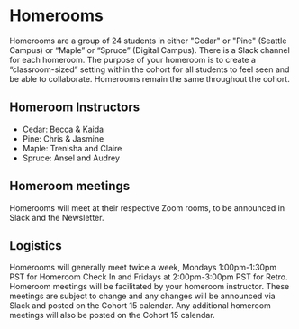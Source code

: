 # Homerooms

Homerooms are a group of 24 students in either "Cedar" or "Pine" (Seattle Campus) or “Maple” or “Spruce” (Digital Campus). There is a Slack channel for each homeroom. The purpose of your homeroom is to create a “classroom-sized” setting within the cohort for all students to feel seen and be able to collaborate. Homerooms remain the same throughout the cohort.


## Homeroom Instructors

- Cedar: Becca & Kaida
- Pine: Chris & Jasmine
- Maple: Trenisha and Claire
- Spruce: Ansel and Audrey

## Homeroom meetings

Homerooms will meet at their respective Zoom rooms, to be announced in Slack and the Newsletter.

## Logistics

Homerooms will generally meet twice a week, Mondays 1:00pm-1:30pm PST for Homeroom Check In and Fridays at 2:00pm-3:00pm PST for Retro.  Homeroom meetings will be facilitated by your homeroom instructor. These meetings are subject to change and any changes will be announced via Slack and posted on the Cohort 15 calendar.  Any additional homeroom meetings will also be posted on the Cohort 15 calendar.
